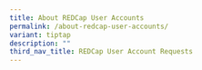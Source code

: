```yaml
---
title: About REDCap User Accounts
permalink: /about-redcap-user-accounts/
variant: tiptap
description: ""
third_nav_title: REDCap User Account Requests
---
```

